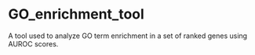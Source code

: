 # GO_enrichment_tool
A tool used to analyze GO term enrichment in a set of ranked genes using AUROC scores.
